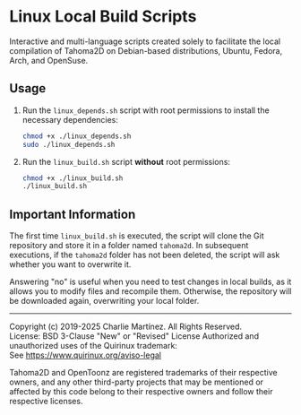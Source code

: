 # Linux Local Build Scripts

Interactive and multi-language scripts created solely to facilitate the local compilation of Tahoma2D on Debian-based distributions, Ubuntu, Fedora, Arch, and OpenSuse.

## Usage

1) Run the `linux_depends.sh` script with root permissions to install the necessary dependencies:

   ```bash
   chmod +x ./linux_depends.sh
   sudo ./linux_depends.sh
   ```

2) Run the `linux_build.sh` script **without** root permissions:

   ```bash
   chmod +x ./linux_build.sh
   ./linux_build.sh
   ```

## Important Information

The first time `linux_build.sh` is executed, the script will clone the Git repository and store it in a folder named `tahoma2d`. In subsequent executions, if the `tahoma2d` folder has not been deleted, the script will ask whether you want to overwrite it.

Answering "no" is useful when you need to test changes in local builds, as it allows you to modify files and recompile them. Otherwise, the repository will be downloaded again, overwriting your local folder.


___________________

Copyright (c) 2019-2025 Charlie Martínez. All Rights Reserved.  
License: BSD 3-Clause "New" or "Revised" License
Authorized and unauthorized uses of the Quirinux trademark:  
See https://www.quirinux.org/aviso-legal  

Tahoma2D and OpenToonz are registered trademarks of their respective owners, and any other third-party projects that may be mentioned or affected by this code belong to their respective owners and follow their respective licenses.
